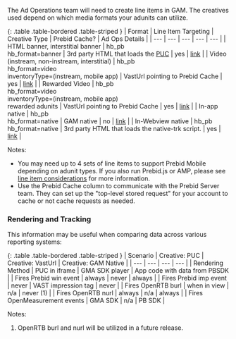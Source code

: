 The Ad Operations team will need to create line items in GAM. The creatives used depend on which media formats your adunits can utilize.

{: .table .table-bordered .table-striped }
| Format | Line Item Targeting | Creative Type | Prebid Cache? | Ad Ops Details |
| --- | --- | --- | --- | --- |
| HTML banner, interstitial banner | hb_pb<br/>hb_format=banner | 3rd party HTML that loads the [PUC](/overview/prebid-universal-creative.html) | yes | [link](/adops/gam-creative-banner-sbs.html) |
| Video (instream, non-instream, interstitial) | hb_pb<br/>hb_format=video<br/>inventoryType=(instream, mobile app) | VastUrl pointing to Prebid Cache | yes | [link](/adops/setting-up-prebid-video-in-dfp.html) |
| Rewarded Video | hb_pb<br/>hb_format=video<br/>inventoryType=(instream, mobile app)<br/>rewarded adunits | VastUrl pointing to Prebid Cache | yes | [link](/adops/setting-up-prebid-video-in-dfp.html) |
| In-app native | hb_pb<br/>hb_format=native | GAM native | no | [link](/adops/gam-native.html#create-mobile-in-app-creative) |
| In-Webview native | hb_pb<br/>hb_format=native | 3rd party HTML that loads the native-trk script. | yes | [link](/adops/gam-native.html) |

Notes:

- You may need up to 4 sets of line items to support Prebid Mobile depending on adunit types. If you also run Prebid.js or AMP, please see [line item considerations](/adops/line-item-creation.html#the-big-picture) for more information.
- Use the Prebid Cache column to communicate with the Prebid Server team. They can set up the "top-level stored request" for your account to cache or not cache requests as needed.

### Rendering and Tracking

This information may be useful when comparing data across various reporting systems:

{: .table .table-bordered .table-striped }
| Scenario | Creative: PUC | Creative: VastUrl | Creative: GAM Native |
| --- | --- | --- | --- |
| Rendering Method | PUC in iframe | GMA SDK player | App code with data from PBSDK |
| Fires Prebid win event | always | never | always |
| Fires Prebid imp event | never | VAST impression tag | never |
| Fires OpenRTB burl | when in view | n/a | never (1) |
| Fires OpenRTB nurl | always |  n/a | always |
| Fires OpenMeasurement events | GMA SDK |  n/a | PB SDK |

Notes:

1. OpenRTB burl and nurl will be utilized in a future release.
